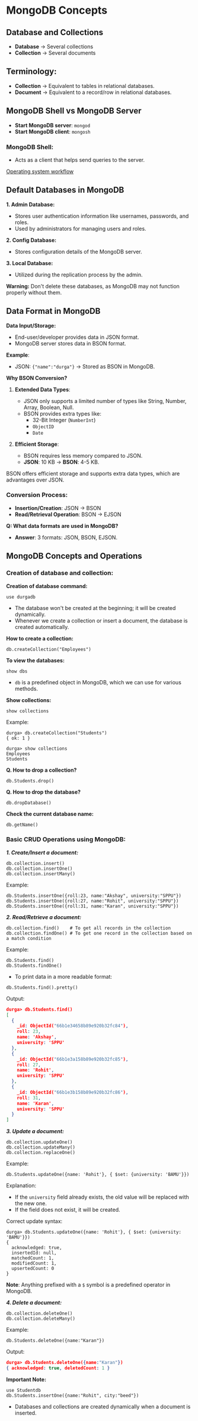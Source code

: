 
# MongoDB Concepts

## Database and Collections
- **Database** → Several collections
- **Collection** → Several documents

## Terminology:
- **Collection** → Equivalent to tables in relational databases.
- **Document** → Equivalent to a record/row in relational databases.

## MongoDB Shell vs MongoDB Server
- **Start MongoDB server**: `mongod`
- **Start MongoDB client**: `mongosh`

### MongoDB Shell:
- Acts as a client that helps send queries to the server.

[Operating system workflow](https://claude.site/artifacts/a8482635-e1c1-4dab-97ef-17f37a6f2820)

## Default Databases in MongoDB

**1. Admin Database:**
- Stores user authentication information like usernames, passwords, and roles.
- Used by administrators for managing users and roles.

**2. Config Database:**
- Stores configuration details of the MongoDB server.

**3. Local Database:**
- Utilized during the replication process by the admin.

**Warning:** Don't delete these databases, as MongoDB may not function properly without them.

## Data Format in MongoDB

**Data Input/Storage:**
- End-user/developer provides data in JSON format.
- MongoDB server stores data in BSON format.

**Example**:
- JSON: `{"name":"durga"}` → Stored as BSON in MongoDB.

**Why BSON Conversion?**
1. **Extended Data Types**:
   - JSON only supports a limited number of types like String, Number, Array, Boolean, Null.
   - BSON provides extra types like:
     - 32-Bit Integer (`NumberInt`)
     - `ObjectID`
     - `Date`

2. **Efficient Storage**:
   - BSON requires less memory compared to JSON.
   - **JSON**: 10 KB → **BSON**: 4-5 KB.

BSON offers efficient storage and supports extra data types, which are advantages over JSON.

### Conversion Process:
- **Insertion/Creation**: JSON → BSON
- **Read/Retrieval Operation**: BSON → EJSON

**Q: What data formats are used in MongoDB?**
- **Answer**: 3 formats: JSON, BSON, EJSON.


## MongoDB Concepts and Operations

### Creation of database and collection:

**Creation of database command:**
```shell
use durgadb
```
- The database won't be created at the beginning; it will be created dynamically.
- Whenever we create a collection or insert a document, the database is created automatically.

**How to create a collection:**
```shell
db.createCollection("Employees")
```

**To view the databases:**
```shell
show dbs
```
- `db` is a predefined object in MongoDB, which we can use for various methods.

**Show collections:**
```shell
show collections
```

Example:
```shell
durga> db.createCollection("Students")
{ ok: 1 }

durga> show collections
Employees
Students
```

**Q. How to drop a collection?**
```shell
db.Students.drop()
```

**Q. How to drop the database?**
```shell
db.dropDatabase()
```

**Check the current database name:**
```shell
db.getName()
```

### Basic CRUD Operations using MongoDB:

**_1. Create/Insert a document:_**
```shell
db.collection.insert()
db.collection.insertOne()
db.collection.insertMany()
```

Example:
```shell
db.Students.insertOne({roll:23, name:"Akshay", university:"SPPU"})
db.Students.insertOne({roll:27, name:"Rohit", university:"SPPU"})
db.Students.insertOne({roll:31, name:"Karan", university:"SPPU"})
```

**_2. Read/Retrieve a document:_**
```shell
db.collection.find()    # To get all records in the collection
db.collection.findOne() # To get one record in the collection based on a match condition
```

Example:
```shell
db.Students.find()
db.Students.findOne()
```

- To print data in a more readable format:
```shell
db.Students.find().pretty()
```

Output:
```json
durga> db.Students.find()
[
  {
    _id: ObjectId("66b1e34658b89e920b32fc84"),
    roll: 23,
    name: 'Akshay',
    university: 'SPPU'
  },
  {
    _id: ObjectId("66b1e3a158b89e920b32fc85"),
    roll: 27,
    name: 'Rohit',
    university: 'SPPU'
  },
  {
    _id: ObjectId("66b1e3b158b89e920b32fc86"),
    roll: 31,
    name: 'Karan',
    university: 'SPPU'
  }
]
```

**_3. Update a document:_**
```shell
db.collection.updateOne()
db.collection.updateMany()
db.collection.replaceOne()
```

Example:
```shell
db.Students.updateOne({name: 'Rohit'}, { $set: {university: 'BAMU'}})
```

Explanation:
- If the `university` field already exists, the old value will be replaced with the new one.
- If the field does not exist, it will be created.

Correct update syntax:
```shell
durga> db.Students.updateOne({name: 'Rohit'}, { $set: {university: 'BAMU'}})
{
  acknowledged: true,
  insertedId: null,
  matchedCount: 1,
  modifiedCount: 1,
  upsertedCount: 0
}
```
**Note**: Anything prefixed with a `$` symbol is a predefined operator in MongoDB.

**_4. Delete a document:_**
```shell
db.collection.deleteOne()
db.collection.deleteMany()
```

Example:
```shell
db.Students.deleteOne({name:"Karan"})
```

Output:
```json
durga> db.Students.deleteOne({name:"Karan"})
{ acknowledged: true, deletedCount: 1 }
```

**Important Note:**
```shell
use Studentdb
db.Students.insertOne({name:"Rohit", city:"beed"})
```
- Databases and collections are created dynamically when a document is inserted.

